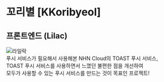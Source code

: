 # 꼬리별 [KKoribyeol]
## 프론트엔드 (Lilac)
![라일락](https://user-images.githubusercontent.com/48639421/113157641-0a356600-9276-11eb-8ed6-db79265b296c.jpg)  
푸시 서비스가 필요해서 사용해본 NHN Cloud의 TOAST 푸시 서비스,  
TOAST 푸시 서비스를 사용하면서 느꼈던 불편한 점을 개선하여  
모두가 사용할 수 있는 푸시 서비스를 만드는 것이 목표인 프로젝트!  
